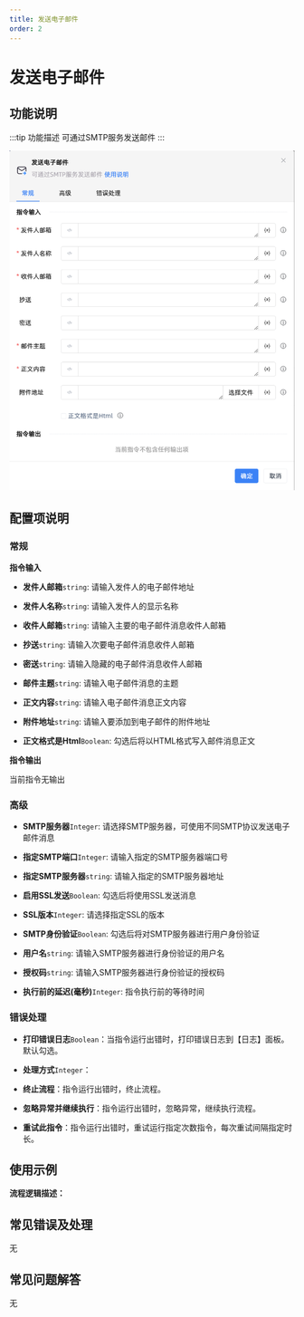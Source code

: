 ```yaml
---
title: 发送电子邮件
order: 2
---
```


# 发送电子邮件

## 功能说明

:::tip 功能描述
可通过SMTP服务发送邮件
:::

![发送电子邮件](../../../assets/发送电子邮件_command.png)

## 配置项说明

### 常规

**指令输入**

- **发件人邮箱**`string`: 请输入发件人的电子邮件地址

- **发件人名称**`string`: 请输入发件人的显示名称

- **收件人邮箱**`string`: 请输入主要的电子邮件消息收件人邮箱

- **抄送**`string`: 请输入次要电子邮件消息收件人邮箱

- **密送**`string`: 请输入隐藏的电子邮件消息收件人邮箱

- **邮件主题**`string`: 请输入电子邮件消息的主题

- **正文内容**`string`: 请输入电子邮件消息正文内容

- **附件地址**`string`: 请输入要添加到电子邮件的附件地址

- **正文格式是Html**`Boolean`: 勾选后将以HTML格式写入邮件消息正文


**指令输出**

当前指令无输出

### 高级

- **SMTP服务器**`Integer`: 请选择SMTP服务器，可使用不同SMTP协议发送电子邮件消息

- **指定SMTP端口**`Integer`: 请输入指定的SMTP服务器端口号

- **指定SMTP服务器**`string`: 请输入指定的SMTP服务器地址

- **启用SSL发送**`Boolean`: 勾选后将使用SSL发送消息

- **SSL版本**`Integer`: 请选择指定SSL的版本

- **SMTP身份验证**`Boolean`: 勾选后将对SMTP服务器进行用户身份验证

- **用户名**`string`: 请输入SMTP服务器进行身份验证的用户名

- **授权码**`string`: 请输入SMTP服务器进行身份验证的授权码

- **执行前的延迟(毫秒)**`Integer`: 指令执行前的等待时间

### 错误处理

- **打印错误日志**`Boolean`：当指令运行出错时，打印错误日志到【日志】面板。默认勾选。

- **处理方式**`Integer`：

 - **终止流程**：指令运行出错时，终止流程。

 - **忽略异常并继续执行**：指令运行出错时，忽略异常，继续执行流程。

 - **重试此指令**：指令运行出错时，重试运行指定次数指令，每次重试间隔指定时长。

## 使用示例

**流程逻辑描述：** 

## 常见错误及处理

无

## 常见问题解答

无

